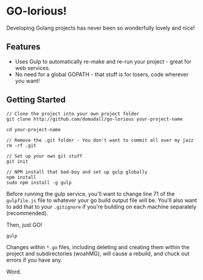 # GO-lorious!

Developing Golang projects has never been so wonderfully lovely and nice!

## Features

* Uses Gulp to automatically re-make and re-run your project - great for web services.
* No need for a global GOPATH - that stuff is for losers, code wherever you want!

## Getting Started

```
// Clone the project into your own project folder
git clone http://github.com/domudall/go-lorious your-project-name

cd your-project-name

// Remove the .git folder - You don't want to commit all over my jazz
rm -rf .git

// Set up your own git stuff
git init

// NPM install that bad-boy and set up gulp globally
npm install
sudo npm install -g gulp
```

Before running the gulp service, you'll want to change line 71 of the
`gulpfile.js` file to whatever your go build output file will be. You'll also
want to add that to your `.gitignore` if you're building on each machine
separately (recommended).

Then, just GO!

```
gulp
```

Changes within `*.go` files, including deleting and creating them within the
project and subdirectories (woahMG), will cause a rebuild, and chuck out errors
if you have any.

Word.